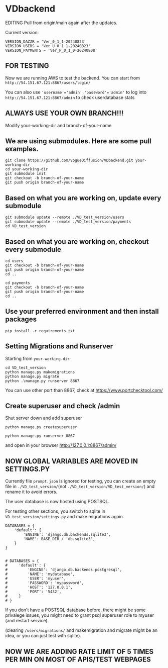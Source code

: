 # VDbackend

EDITING
Pull from origin/main again after the updates.

Current version: 

```
VERSION_DAZZR = 'Ver_0_1_1-20240823'
VERSION_USERS = 'Ver_U_0_1_1-20240823'
VERSION_PAYMENTS = 'Ver_P_0_1_0-20240808'
```
## FOR TESTING
Now we are running AWS to test the backend. You can start from ```http://54.151.67.121:8867/users/login/```

You can also use ```'username'='admin','password'='admin'``` to log into ```http://54.151.67.121:8867/admin``` to check userdatabase stats
## ALWAYS USE YOUR OWN BRANCH!!!
Modify your-working-dir and branch-of-your-name

## We are using submodules. Here are some pull examples. 

```
git clone https://github.com/VogueDiffusion/VDbackend.git your-working-dir
cd your-working-dir
git submodule init
git checkout -b branch-of-your-name
git push origin branch-of-your-name
```

## Based on what you are working on, update every submodule
```
git submodule update --remote ./VD_test_version/users
git submodule update --remote ./VD_test_version/payments
cd VD_test_version
```

## Based on what you are working on, checkout every submodule
```
cd users
git checkout -b branch-of-your-name
git push origin branch-of-your-name
cd ..
```
```
cd payments
git checkout -b branch-of-your-name
git push origin branch-of-your-name
cd ..
```

## Use your preferred environment and then install packages
```
pip install -r requirements.txt
```

## Setting Migrations and Runserver
Starting from ```your-working-dir```
```
cd VD_test_version
python manage.py makemigrations
python manage.py migrate
python .\manage.py runserver 8867
```
You can use other port than 8867, check at https://www.portchecktool.com/

## Create superuser and check /admin
Shut server down and add superuser
```
python manage.py createsuperuser
```
```
python manage.py runserver 8867
```
and open in your browser http://127.0.0.1:8867/admin/

## NOW GLOBAL VARIABLES ARE MOVED IN SETTINGS.PY
Currently file ```prompt.json``` is ignored for testing, you can create an empty file in ```./VD_test_version/```(not ```./VD_test_version/VD_test_version/```) and rename it to avoid errors.

The user database is now hosted using POSTSQL.

For testing other sections, you switch to sqlite in ```VD_test_version/settings.py``` and make migrations again.
```
DATABASES = {
    'default': {
        'ENGINE': 'django.db.backends.sqlite3',
        'NAME': BASE_DIR / 'db.sqlite3',
    }
}


# DATABASES = {
#     'default': {
#         'ENGINE': 'django.db.backends.postgresql',
#         'NAME': 'mydatabase',
#         'USER': 'myuser',
#         'PASSWORD': 'mypassword',
#         'HOST': '127.0.0.1',
#         'PORT': '5432',
#     }
# }
```
If you don't have a POSTSQL database before, there might be some privalege issues, you might need to grant psql superuser role to myuser (and restart service).

(clearing ```/users/migrations/``` and makemigration and migrate might be an idea, or you can just test with sqlite).

## NOW WE ARE ADDING RATE LIMIT OF 5 TIMES PER MIN ON MOST OF APIS/TEST WEBPAGES